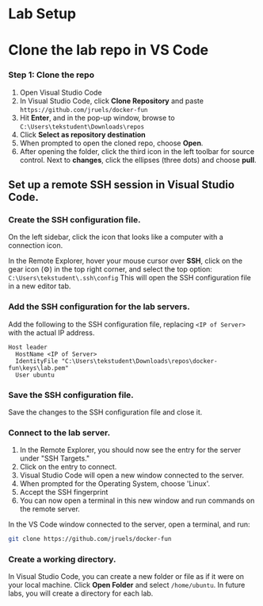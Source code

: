 # Lab Setup 

# Clone the lab repo in VS Code

### Step 1: Clone the repo

1. Open Visual Studio Code
2. In Visual Studio Code, click **Clone Repository** and paste `https://github.com/jruels/docker-fun`
3. Hit **Enter**, and in the pop-up window, browse to `C:\Users\tekstudent\Downloads\repos`
4. Click **Select as repository destination**
5. When prompted to open the cloned repo, choose **Open**.
6. After opening the folder, click the third icon in the left toolbar for source control. Next to **changes**, click the ellipses (three dots) and choose **pull**.

## Set up a remote SSH session in Visual Studio Code.   

### Create the SSH configuration file.

On the left sidebar, click the icon that looks like a computer with a connection icon.

In the Remote Explorer, hover your mouse cursor over **SSH**, click on the gear icon (⚙️) in the top right corner, and select the top option: `C:\Users\tekstudent\.ssh\config` This will open the SSH configuration file in a new editor tab.


### Add the SSH configuration for the lab servers.

Add the following to the SSH configuration file, replacing `<IP of Server>` with the actual IP address.

```plaintext
Host leader
  HostName <IP of Server>
  IdentityFile "C:\Users\tekstudent\Downloads\repos\docker-fun\keys\lab.pem"
  User ubuntu
```

### Save the SSH configuration file.

Save the changes to the SSH configuration file and close it.


### Connect to the lab server.

1. In the Remote Explorer, you should now see the entry for the server under "SSH Targets."
2. Click on the entry to connect.
3. Visual Studio Code will open a new window connected to the server.
4. When prompted for the Operating System, choose 'Linux'.  
5. Accept the SSH fingerprint
6. You can now open a terminal in this new window and run commands on the remote server.

In the VS Code window connected to the server, open a terminal, and run: 

```bash
git clone https://github.com/jruels/docker-fun
```



### Create a working directory.

In Visual Studio Code, you can create a new folder or file as if it were on your local machine.
Click **Open Folder** and select `/home/ubuntu`.
In future labs, you will create a directory for each lab.


